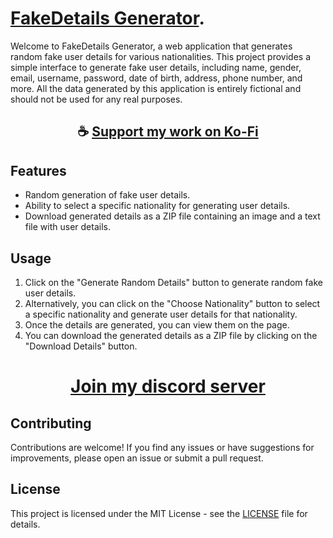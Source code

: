 # [FakeDetails Generator](https://thatsinewave.github.io/FakeDetails-Generator).

Welcome to FakeDetails Generator, a web application that generates random fake user details for various nationalities.
This project provides a simple interface to generate fake user details, including name, gender, email, username, password, date of birth, address, phone number, and more.
All the data generated by this application is entirely fictional and should not be used for any real purposes.

<div align="center">

## ☕ [Support my work on Ko-Fi](https://ko-fi.com/thatsinewave)

</div>

## Features

- Random generation of fake user details.
- Ability to select a specific nationality for generating user details.
- Download generated details as a ZIP file containing an image and a text file with user details.

## Usage

1. Click on the "Generate Random Details" button to generate random fake user details.
2. Alternatively, you can click on the "Choose Nationality" button to select a specific nationality and generate user details for that nationality.
3. Once the details are generated, you can view them on the page.
4. You can download the generated details as a ZIP file by clicking on the "Download Details" button.

<div align="center">

# [Join my discord server](https://discord.gg/2nHHHBWNDw)

</div>

## Contributing

Contributions are welcome! If you find any issues or have suggestions for improvements, please open an issue or submit a pull request.

## License

This project is licensed under the MIT License - see the [LICENSE](LICENSE) file for details.
